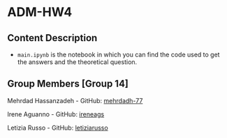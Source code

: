 # ADM-HW4
## Content Description
- `main.ipynb` is the notebook in which you can find the code used to get the answers and the theoretical question.

## Group Members [Group 14]
Mehrdad Hassanzadeh - GitHub: [mehrdadh-77](https://github.com/mehrdadhz-77)

Irene Aguanno - GitHub: [ireneags](https://github.com/ireneags)

Letizia Russo - GitHub: [letiziarusso](https://github.com/letiziarusso)
